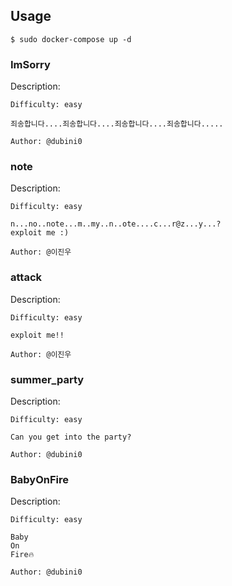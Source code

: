 ## Usage
`$ sudo docker-compose up -d `

### ImSorry
Description:
```
Difficulty: easy

죄송합니다....죄송합니다....죄송합니다....죄송합니다.....

Author: @dubini0
```
### note

Description:

```
Difficulty: easy

n...no..note...m..my..n..ote....c...r@z...y...?
exploit me :)

Author: @이진우
```
### attack

Description:

```
Difficulty: easy

exploit me!!

Author: @이진우
```

### summer_party
Description:
```
Difficulty: easy

Can you get into the party?

Author: @dubini0
```
### BabyOnFire
Description:
```
Difficulty: easy

Baby
On
Fire🔥

Author: @dubini0
```
